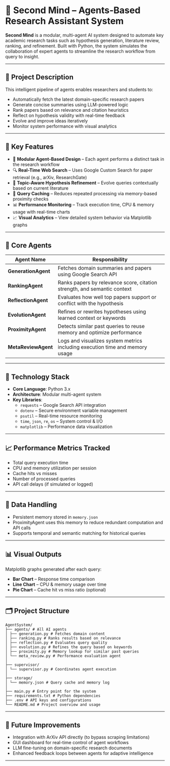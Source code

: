 # 🧠 Second Mind – Agents-Based Research Assistant System

**Second Mind** is a modular, multi-agent AI system designed to automate key academic research tasks such as hypothesis generation, literature review, ranking, and refinement. Built with Python, the system simulates the collaboration of expert agents to streamline the research workflow from query to insight.

---

## 📘 Project Description

This intelligent pipeline of agents enables researchers and students to:

- Automatically fetch the latest domain-specific research papers  
- Generate concise summaries using LLM-powered logic  
- Rank papers based on relevance and citation heuristics  
- Reflect on hypothesis validity with real-time feedback  
- Evolve and improve ideas iteratively  
- Monitor system performance with visual analytics

---

## 🚀 Key Features

- 🧩 **Modular Agent-Based Design** – Each agent performs a distinct task in the research workflow  
- 🔍 **Real-Time Web Search** – Uses Google Custom Search for paper retrieval (e.g., arXiv, ResearchGate)  
- 🧠 **Topic-Aware Hypothesis Refinement** – Evolve queries contextually based on current literature  
- 🔁 **Query Caching** – Reduces repeated processing via memory-based proximity checks  
- 📊 **Performance Monitoring** – Track execution time, CPU & memory usage with real-time charts  
- 📈 **Visual Analytics** – View detailed system behavior via Matplotlib graphs

---

## 🤖 Core Agents

| Agent Name         | Responsibility                                                                 |
|--------------------|----------------------------------------------------------------------------------|
| **GenerationAgent**   | Fetches domain summaries and papers using Google Search API                    |
| **RankingAgent**      | Ranks papers by relevance score, citation strength, and semantic context       |
| **ReflectionAgent**   | Evaluates how well top papers support or conflict with the hypothesis          |
| **EvolutionAgent**    | Refines or rewrites hypotheses using learned context or keywords               |
| **ProximityAgent**    | Detects similar past queries to reuse memory and optimize performance          |
| **MetaReviewAgent**   | Logs and visualizes system metrics including execution time and memory usage   |

---

## 🧠 Technology Stack

- **Core Language**: Python 3.x  
- **Architecture**: Modular multi-agent system  
- **Key Libraries**:
  - `requests` – Google Search API integration  
  - `dotenv` – Secure environment variable management  
  - `psutil` – Real-time resource monitoring  
  - `time`, `json`, `re`, `os` – System control & I/O  
  - `matplotlib` – Performance data visualization

---

## 📈 Performance Metrics Tracked

- Total query execution time  
- CPU and memory utilization per session  
- Cache hits vs misses  
- Number of processed queries  
- API call delays (if simulated or logged)

---

## 💾 Data Handling

- Persistent memory stored in `memory.json`
- ProximityAgent uses this memory to reduce redundant computation and API calls
- Supports temporal and semantic matching for historical queries

---

## 📊 Visual Outputs

Matplotlib graphs generated after each query:

- **Bar Chart** – Response time comparison  
- **Line Chart** – CPU & memory usage over time  
- **Pie Chart** – Cache hit vs miss ratio (optional)

---

## 🗂️ Project Structure
```
AgentSystem/
├── agents/ # All AI agents
│ ├── generation.py # Fetches domain content
│ ├── ranking.py # Ranks results based on relevance
│ ├── reflection.py # Evaluates query quality
│ ├── evolution.py # Refines the query based on keywords
│ ├── proximity.py # Memory lookup for similar past queries
│ └── meta_review.py # Performance evaluation agent
│
├── supervisor/
│ └── supervisor.py # Coordinates agent execution
│
├── storage/
│ └── memory.json # Query cache and memory log
│
├── main.py # Entry point for the system
├── requirements.txt # Python dependencies
├── .env # API keys and configurations
└── README.md # Project overview and usage
```
---

## 📌 Future Improvements

- Integration with ArXiv API directly (to bypass scraping limitations)  
- GUI dashboard for real-time control of agent workflows  
- LLM fine-tuning on domain-specific research documents  
- Enhanced feedback loops between agents for adaptive intelligence

---



